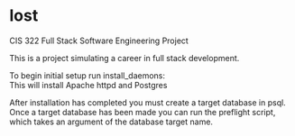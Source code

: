 # lost
CIS 322 Full Stack Software Engineering Project

This is a project simulating a career in full stack development.

To begin initial setup run install_daemons:  
  This will install Apache httpd and Postgres
  
After installation has completed you must create a target database in psql.
  Once a target database has been made you can run the preflight script, which takes an argument of the database target name.
